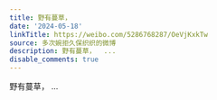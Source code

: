 ```yaml
---
title: 野有蔓草，
date: '2024-05-18'
linkTitle: https://weibo.com/5286768287/OeVjKxkTw
source: 多次婉拒久保织织的微博
description: 野有蔓草，  ...
disable_comments: true
---
```

野有蔓草，  ...